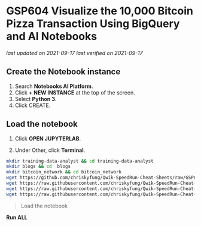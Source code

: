 # GSP604 Visualize the 10,000 Bitcoin Pizza Transaction Using BigQuery and AI Notebooks

_last updated on 2021-09-17_
_last verified on 2021-09-17_
## Create the Notebook instance

1. Search **Notebooks AI Platform**.
2. Click **+ NEW INSTANCE** at the top of the screen.
3. Select **Python 3**.
4. Click CREATE.

## Load the notebook

1. Click **OPEN JUPYTERLAB**.

2. Under Other, click **Terminal**.

```bash
mkdir training-data-analyst && cd training-data-analyst
mkdir blogs && cd  blogs
mkdir bitcoin_network && cd bitcoin_network
wget https://github.com/chriskyfung/Qwik-SpeedRun-Cheat-Sheets/raw/GSP604/graph.png
wget https://raw.githubusercontent.com/chriskyfung/Qwik-SpeedRun-Cheat-Sheets/GSP604/total_flows.csv
wget https://raw.githubusercontent.com/chriskyfung/Qwik-SpeedRun-Cheat-Sheets/GSP604/transactions.csv
wget https://raw.githubusercontent.com/chriskyfung/Qwik-SpeedRun-Cheat-Sheets/GSP604/visualizing_the_10000_pizza_bitcoin_network.ipynb

```

> Load the notebook

**Run ALL**

